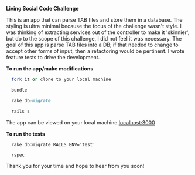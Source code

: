 **Living Social Code Challenge**

This is an app that can parse TAB files and store them in a database.  The styling is ultra minimal because the focus of the challenge wasn't style.  I was thinking of extracting services out of the controller to make it 'skinnier', but do to the scope of this challenge, I did not feel it was necessary.  The goal of this app is parse TAB files into a DB; if that needed to change to accept other forms of input, then a refactoring would be pertinent.  I wrote feature tests to drive the development. 

**To run the app/make modifications**
```ruby
  fork it or clone to your local machine

  bundle

  rake db:migrate

  rails s
```
The app can be viewed on your local machine [localhost:3000](http://localhost:3000)

**To run the tests**

```
  rake db:migrate RAILS_ENV='test'

  rspec
```

Thank you for your time and hope to hear from you soon!
